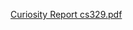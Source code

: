 [Curiosity Report cs329.pdf](https://github.com/user-attachments/files/18833706/Curiosity.Report.cs329.pdf)
